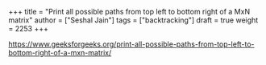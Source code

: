 +++
title = "Print all possible paths from top left to bottom right of a MxN matrix"
author = ["Seshal Jain"]
tags = ["backtracking"]
draft = true
weight = 2253
+++

<https://www.geeksforgeeks.org/print-all-possible-paths-from-top-left-to-bottom-right-of-a-mxn-matrix/>
